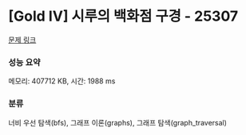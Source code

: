 # [Gold IV] 시루의 백화점 구경 - 25307 

[문제 링크](https://www.acmicpc.net/problem/25307) 

### 성능 요약

메모리: 407712 KB, 시간: 1988 ms

### 분류

너비 우선 탐색(bfs), 그래프 이론(graphs), 그래프 탐색(graph_traversal)

